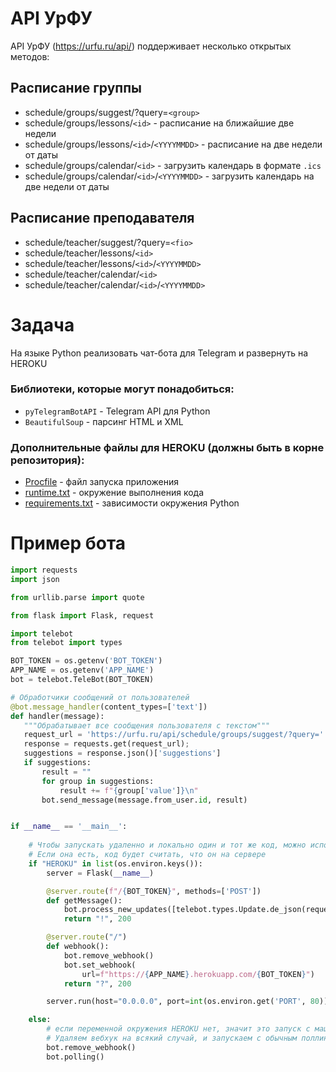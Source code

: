 #  API УрФУ

API УрФУ (https://urfu.ru/api/) поддерживает несколько открытых методов:

## Расписание группы
* schedule/groups/suggest/?query=`<group>`
* schedule/groups/lessons/`<id>` - расписание на ближайшие две недели
* schedule/groups/lessons/`<id>`/`<YYYYMMDD>` - расписание на две недели от даты
* schedule/groups/calendar/`<id>` - загрузить календарь в формате `.ics`
* schedule/groups/calendar/`<id>`/`<YYYYMMDD>` - загрузить календарь на две недели от даты

## Расписание преподавателя
* schedule/teacher/suggest/?query=`<fio>`
* schedule/teacher/lessons/`<id>` 
* schedule/teacher/lessons/`<id>`/`<YYYYMMDD>`
* schedule/teacher/calendar/`<id>`
* schedule/teacher/calendar/`<id>`/`<YYYYMMDD>`

# Задача

На языке Python реализовать чат-бота для Telegram и развернуть на HEROKU

### Библиотеки, которые могут понадобиться:
* `pyTelegramBotAPI` - Telegram API для Python
* `BeautifulSoup` - парсинг HTML и XML

### Дополнительные файлы для HEROKU (должны быть в корне репозитория):
* [Procfile](Procfile) - файл запуска приложения
* [runtime.txt](runtime.txt) - окружение выполнения кода
* [requirements.txt](requirements.txt) - зависимости окружения Python

# Пример бота

```python
import requests
import json

from urllib.parse import quote

from flask import Flask, request

import telebot
from telebot import types

BOT_TOKEN = os.getenv('BOT_TOKEN')
APP_NAME = os.getenv('APP_NAME')
bot = telebot.TeleBot(BOT_TOKEN)

# Обработчики сообщений от пользователей
@bot.message_handler(content_types=['text'])
def handler(message):
   """Обрабатывает все сообщения пользователя с текстом"""
   request_url = 'https://urfu.ru/api/schedule/groups/suggest/?query=' + quote(''.join(message.text))
   response = requests.get(request_url);
   suggestions = response.json()['suggestions']
   if suggestions:
       result = ""
       for group in suggestions:
           result += f"{group['value']}\n"
       bot.send_message(message.from_user.id, result)


if __name__ == '__main__':
    
    # Чтобы запускать удаленно и локально один и тот же код, можно использовать пустую переменную среды HEROKU
    # Если она есть, код будет считать, что он на сервере
    if "HEROKU" in list(os.environ.keys()):
        server = Flask(__name__)

        @server.route(f"/{BOT_TOKEN}", methods=['POST'])
        def getMessage():
            bot.process_new_updates([telebot.types.Update.de_json(request.stream.read().decode("utf-8"))])
            return "!", 200

        @server.route("/")
        def webhook():
            bot.remove_webhook()
            bot.set_webhook(
                url=f"https://{APP_NAME}.herokuapp.com/{BOT_TOKEN}")
            return "?", 200

        server.run(host="0.0.0.0", port=int(os.environ.get('PORT', 80)))

    else:
        # если переменной окружения HEROKU нет, значит это запуск с машины разработчика
        # Удаляем вебхук на всякий случай, и запускаем с обычным поллингом
        bot.remove_webhook()
        bot.polling()
```
